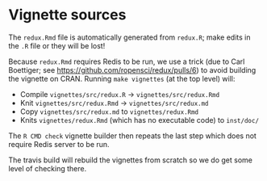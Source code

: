 # Vignette sources

The `redux.Rmd` file is automatically generated from `redux.R`; make edits in the `.R` file or they will be lost!

Because `redux.Rmd` requires Redis to be run, we use a trick (due to Carl Boettiger; see https://github.com/ropensci/redux/pulls/6) to avoid building the vignette on CRAN.  Running `make vignettes` (at the top level) will:

* Compile `vignettes/src/redux.R` -> `vignettes/src/redux.Rmd`
* Knit `vignettes/src/redux.Rmd` -> `vignettes/src/redux.md`
* Copy `vignettes/src/redux.md` to `vignettes/redux.Rmd`
* Knits `vignettes/redux.Rmd` (which has no executable code) to `inst/doc/`

The `R CMD check` vignette builder then repeats the last step which does not require Redis server to be run.

The travis build will rebuild the vignettes from scratch so we do get some level of checking there.
